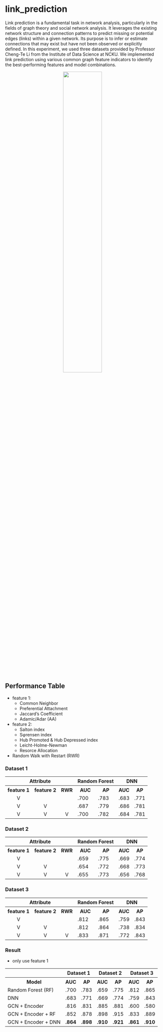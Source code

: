 # link_prediction
Link prediction is a fundamental task in network analysis, particularly in the fields of graph theory and social network analysis. It leverages the existing network structure and connection patterns to predict missing or potential edges (links) within a given network. Its purpose is to infer or estimate connections that may exist but have not been observed or explicitly defined. In this experiment, we used three datasets provided by Professor Cheng-Te Li from the Institute of Data Science at NCKU. We implemented link prediction using various common graph feature indicators to identify the best-performing features and model combinations.
<div align="center">
<img src="https://i.imgur.com/Q8PqRSe.png" width="50%" >
</div>

## Performance Table
- feature 1:
    - Common Neighbor
    - Preferential Attachment
    - Jaccard’s Coefficient
    - Adamic/Adar (AA)
- feature 2:
    - Salton index
    - Sφrensen index
    - Hub Promoted & Hub Depressed index
    - Leicht-Holme-Newman
    -  Resorce Allocation
- Random Walk with Restart (RWR)
### Dataset 1
<table>
  <tr>
    <th colspan="3"><CENTER>Attribute</th>
    <th colspan="2"><CENTER>Random Forest</th>
    <th colspan="2"><CENTER>DNN</th>
  </tr>
  <tr>
    <th>feature 1</th>
    <th>feature 2</th>
    <th>RWR</th>
    <th><CENTER>AUC</th><th><CENTER>AP</th>
    <th><CENTER>AUC</th> <th><CENTER>AP</th>
  </tr>
  <tr>
    <td><CENTER> V <td>  <td>  <td> .700 <td> .783 <td> .683 <td> .771
  </tr>
  <tr>
    <td><CENTER> V <td><CENTER> V <td>  <td> .687 <td> .779 <td> .686 <td>  .781
  </tr>
  <tr>
    <td><CENTER> V <td><CENTER> V <td><CENTER> V  <td> .700 <td> .782 <td> .684 <td>  .781
  </tr>
  
 </table>
  
### Dataset 2
<table>
  <tr>
    <th colspan="3"><CENTER>Attribute</th>
    <th colspan="2"><CENTER>Random Forest</th>
    <th colspan="2"><CENTER>DNN</th>
  </tr>
  <tr>
    <th>feature 1</th>
    <th>feature 2</th>
    <th>RWR</th>
    <th><CENTER>AUC</th><th><CENTER>AP</th>
    <th><CENTER>AUC</th> <th><CENTER>AP</th>
  </tr>
  <tr>
    <td style="text-align: center;"> V <td>  <td>  <td> .659 <td> .775 <td> .669<td> .774
  </tr>
  <tr>
    <td style="text-align: center;">V <td style="text-align: center;"> V <td>  <td> .654 <td> .772<td> .668 <td>  .773
  </tr>
  <tr>
    <td style="text-align: center;"> V <td style="text-align: center;"> V <td style="text-align: center;"> V  <td> .655 <td> .773 <td> .656 <td>  .768
  </tr>
  
 </table>

### Dataset 3
<table>
  <tr>
    <th colspan="3"><CENTER>Attribute</th>
    <th colspan="2"><CENTER>Random Forest</th>
    <th colspan="2"><CENTER>DNN</th>
  </tr>
  <tr>
    <th>feature 1</th>
    <th>feature 2</th>
    <th>RWR</th>
    <th><CENTER>AUC</th><th><CENTER>AP</th>
    <th><CENTER>AUC</th> <th><CENTER>AP</th>
  </tr>
  <tr>
    <td style="text-align: center;"> V <td>  <td>  <td> .812 <td> .865 <td> .759 <td> .843
  </tr>
  <tr>
    <td style="text-align: center;"> V <td style="text-align: center;"> V <td>  <td> .812 <td> .864 <td> .738 <td>  .834
  </tr>
  <tr>
    <td style="text-align: center;"> V <td style="text-align: center;"> V <td style="text-align: center;"> V  <td> .833<td> .871 <td> .772 <td>  .843
  </tr>
  
 </table>

 ### Result
 - only use feature 1
 <table>
  <tr>
    <td>
    <th colspan="2"><CENTER>Dataset 1</th>
    <th colspan="2"><CENTER>Dataset 2</th>
    <th colspan="2"><CENTER>Dataset 3</th>
  </tr>
  <tr>
    <th><CENTER>Model</th>
    <th><CENTER>AUC</th><th><CENTER>AP</th>
    <th><CENTER>AUC</th> <th><CENTER>AP</th>
    <th><CENTER>AUC</th> <th><CENTER>AP</th>
  </tr>
  <tr>
    <td> Random Forest (RF) <td> .700 <td> .783 <td> .659 <td> .775 <td> .812 <td> .865
  </tr>
  <tr>
    <td> DNN <td> .683 <td> .771 <td> .669 <td> .774 <td> .759 <td> .843
  </tr><tr>
    <td> GCN + Encoder <td> .816 <td> .831 <td> .885 <td> .881 <td> .600 <td> .580
  </tr><tr>
    <td> GCN + Encoder + RF <td> .852 <td> .878 <td> .898 <td> .915 <td> .833 <td> .889
  </tr><tr>
    <td> GCN + Encoder + DNN <td> <b>.864</b> <td> <b>.898  <td> <b>.910</b> <td> <b>.921 <td> <b>.861</b> <td> <b>.910</b>
  </tr>
  
 </table>